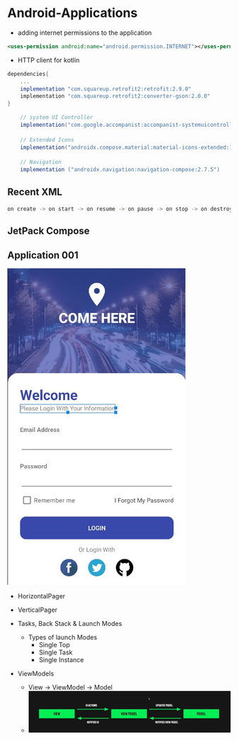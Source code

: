 # Android-Applications

- adding internet permissions to the application

```xml
<uses-permission android:name="android.permission.INTERNET"></uses-permission>
```

- HTTP client for kotlin

```gradle
dependencies{
    ...
    implementation "com.squareup.retrofit2:retrofit:2.9.0"
    implementation "com.squareup.retrofit2:converter-gson:2.0.0"
}
```

```gradle
    // system UI Controller
    implementation("com.google.accompanist:accompanist-systemuicontroller:0.27.0")

    // Extended Icons
    implementation("androidx.compose.material:material-icons-extended:1.5.4")

    // Navigation
    implementation ("androidx.navigation:navigation-compose:2.7.5")
```

## Recent XML

```sh
on create -> on start -> on resume -> on pause -> on stop -> on destroy
```

## JetPack Compose

## Application 001

![Login Screen](./Images/image.jpg)

- HorizontalPager
- VerticalPager

- Tasks, Back Stack & Launch Modes

  - Types of launch Modes
    - Single Top
    - Single Task
    - Single Instance

- ViewModels
  - View -> ViewModel -> Model
  - ![mvvm](./Images/mvvm.jpg)
